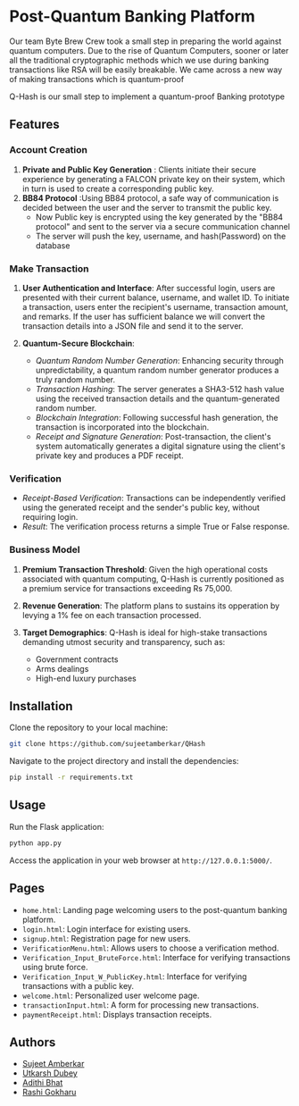 
# Post-Quantum Banking Platform

Our team Byte Brew Crew took a small step in preparing the world against quantum computers. Due to the rise of Quantum Computers, sooner or later all the traditional cryptographic methods which we use during banking transactions like RSA will be easily breakable.
We came across a new way of making transactions which is quantum-proof

Q-Hash is our small step to implement a quantum-proof Banking prototype

## Features
### Account Creation
1. **Private and Public Key Generation** : Clients initiate their secure experience by generating a FALCON private key on their system, which in turn is used to create a corresponding public key.
2. **BB84 Protocol** :Using BB84 protocol, a safe way of communication is decided between the user and the server to transmit the public key.
    -  Now Public key is encrypted using the key generated by the "BB84 protocol" and sent to the server via a secure communication channel
    -  The server will push the key, username, and hash(Password) on the database
### Make Transaction 
1. **User Authentication and Interface**: After successful login, users are presented with their current balance, username, and wallet ID. To initiate a transaction, users enter the recipient's username, transaction amount, and remarks.
If the user has sufficient balance we will convert the transaction details into a JSON file and send it to the server.
    
2. **Quantum-Secure Blockchain**:
   - *Quantum Random Number Generation*: Enhancing security through unpredictability, a quantum random number generator produces a truly random number.
   - *Transaction Hashing*: The server generates a SHA3-512 hash value using the received transaction details and the quantum-generated random number.
   - *Blockchain Integration*: Following successful hash generation, the transaction is incorporated into the blockchain.
   - *Receipt and Signature Generation*: Post-transaction, the client's system automatically generates a digital signature using the client's private key and produces a PDF receipt.


### Verification 
   - *Receipt-Based Verification*: Transactions can be independently verified using the generated receipt and the sender's public key, without requiring login.
   - *Result*: The verification process returns a simple True or False response.
### Business Model
1. **Premium Transaction Threshold**: Given the high operational costs associated with quantum computing, Q-Hash is currently positioned as a premium service for transactions exceeding Rs 75,000.
   
2. **Revenue Generation**: The platform plans to sustains its opperation by levying a 1% fee on each transaction processed.
   
3. **Target Demographics**: Q-Hash is ideal for high-stake transactions demanding utmost security and transparency, such as:
   - Government contracts
   - Arms dealings
   - High-end luxury purchases


## Installation

Clone the repository to your local machine:

```bash
git clone https://github.com/sujeetamberkar/QHash
```

Navigate to the project directory and install the dependencies:

```bash
pip install -r requirements.txt
```

## Usage

Run the Flask application:

```bash
python app.py
```

Access the application in your web browser at `http://127.0.0.1:5000/`.

## Pages

- `home.html`: Landing page welcoming users to the post-quantum banking platform.
- `login.html`: Login interface for existing users.
- `signup.html`: Registration page for new users.
- `VerificationMenu.html`: Allows users to choose a verification method.
- `Verification_Input_BruteForce.html`: Interface for verifying transactions using brute force.
- `Verification_Input_W_PublicKey.html`: Interface for verifying transactions with a public key.
- `welcome.html`: Personalized user welcome page.
- `transactionInput.html`: A form for processing new transactions.
- `paymentReceipt.html`: Displays transaction receipts.

## Authors
- [Sujeet Amberkar](https://www.linkedin.com/in/sujeet-amberkar-40b2021b4/?originalSubdomain=in)
- [Utkarsh Dubey](https://github.com/Utkarsh0Dubey)
- [Adithi Bhat](https://www.linkedin.com/in/adithi-bhat-472b3b1b1/)
- [Rashi Gokharu](https://www.linkedin.com/in/rashi-gokharu-a5069625b/)
